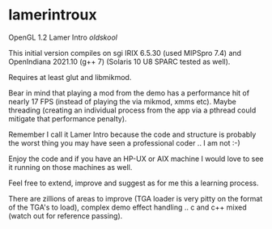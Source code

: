 # lamerintroux
OpenGL 1.2 Lamer Intro *oldskool*

This initial version compiles on sgi IRIX 6.5.30 (used MIPSpro 7.4) and OpenIndiana 2021.10 (g++ 7) (Solaris 10 U8 SPARC tested as well).

Requires at least glut and libmikmod.

Bear in mind that playing a mod from the demo has a performance hit of nearly 17 FPS (instead of playing the via mikmod, xmms etc). Maybe threading (creating an individual process from the app via a pthread could mitigate that performance penalty).

Remember I call it Lamer Intro because the code and structure is probably the worst thing you may have seen a professional coder .. I am not :-) 

Enjoy the code and if you have an HP-UX or AIX machine I would love to see it running on those machines as well.

Feel free to extend, improve and suggest as for me this a learning process.

There are zillions of areas to improve (TGA loader is very pitty on the format of the TGA's to load), complex demo effect handling .. c and c++ mixed (watch out for reference passing).


